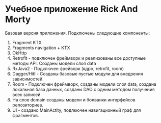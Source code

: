 # Учебное приложение Rick And Morty

Базовая версия приложения.
Подключены следующие компоненты:
1. Fragment KTX
2. Fragments navigation + KTX
3. OkHttp
4. Retrofit - подключен фреймворк и реализованы все доступные методы API. Созданы модели слоя data
5. RxJava2 - Подключен фрейворк (ядро, retrofit, room)
6. Dagger/Hitl - Созданы базовые пустые модули для внедрения зависимостей.
7. Room - Подключен фреймворк, созданы модели слоя data, создана локальная база данных, созданы DAO с одним методом получения всех записей.
8. На слое domain созданы модели и болванки интерфейсов репозиториев.
9. UI - создано MainActity, подлкючен навигационный граф для фрагментов.
